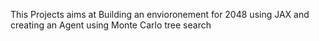 This Projects aims at Building an envioronement for 2048 using JAX and creating an Agent using Monte Carlo tree search
